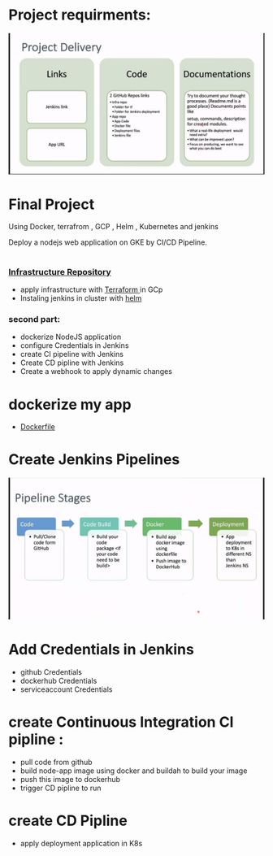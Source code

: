 # Project requirments:

 <img  src="Requirments.jfif">

# Final Project

Using Docker, terrafrom , GCP , Helm , Kubernetes and jenkins 

Deploy a nodejs web application on GKE by CI/CD Pipeline. 

#
### [ Infrastructure Repository ](https://https://github.com/karimomar71/Nodejs_App)
- apply infrastructure with [Terraform ](https://github.com/karimomar71/Nodejs_App/tree/main/terraform) in GCp 
- Instaling jenkins in cluster with  [helm](https://github.com/karimomar71/Final-Project-App/blob/main/k8s/README.md)  

### second part:
- dockerize NodeJS application
- configure Credentials in Jenkins
- create CI pipeline with Jenkins
- Create CD pipline with  Jenkins
- Create a webhook to apply dynamic changes

# dockerize my app 
- [ Dockerfile ](https://github.com/karimomar71/Final-Project-App/blob/main/Dockerfile) 

# Create Jenkins Pipelines

 <img  src="Jenkins/Pipeline.jfif">

# Add Credentials in Jenkins
 - github Credentials
 - dockerhub Credentials
 - serviceaccount Credentials

# create Continuous Integration CI pipline :

  -  pull code from github 
  -  build node-app image using docker and buildah to build your image
  -  push this image to dockerhub
  -  trigger CD pipline to run
  
# create CD Pipline
  - apply deployment application in K8s
